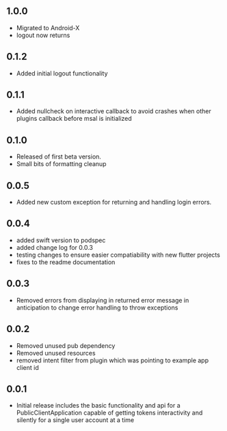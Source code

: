 ## 1.0.0
* Migrated to Android-X
* logout now returns
## 0.1.2
* Added initial logout functionality
## 0.1.1
* Added nullcheck on interactive callback to avoid crashes when other plugins callback before msal is initialized
## 0.1.0
* Released of first beta version.
* Small bits of formatting cleanup
## 0.0.5
* Added new custom exception for returning and handling login errors.
## 0.0.4
* added swift version to podspec
* added change log for 0.0.3
* testing changes to ensure easier compatiability with new flutter projects
* fixes to the readme documentation
## 0.0.3
* Removed errors from displaying in returned error message in anticipation to change error handling to throw exceptions
## 0.0.2
* Removed unused pub dependency
* Removed unused resources
* removed intent filter from plugin which was pointing to example app client id
## 0.0.1
* Initial release includes the basic functionality and api for a PublicClientApplication capable of getting tokens interactivity and silently for a single user account at a time
